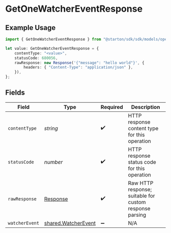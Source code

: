 # GetOneWatcherEventResponse

## Example Usage

```typescript
import { GetOneWatcherEventResponse } from "@starton/sdk/sdk/models/operations";

let value: GetOneWatcherEventResponse = {
    contentType: "<value>",
    statusCode: 680056,
    rawResponse: new Response('{"message": "hello world"}', {
        headers: { "Content-Type": "application/json" },
    }),
};
```

## Fields

| Field                                                                 | Type                                                                  | Required                                                              | Description                                                           |
| --------------------------------------------------------------------- | --------------------------------------------------------------------- | --------------------------------------------------------------------- | --------------------------------------------------------------------- |
| `contentType`                                                         | *string*                                                              | :heavy_check_mark:                                                    | HTTP response content type for this operation                         |
| `statusCode`                                                          | *number*                                                              | :heavy_check_mark:                                                    | HTTP response status code for this operation                          |
| `rawResponse`                                                         | [Response](https://developer.mozilla.org/en-US/docs/Web/API/Response) | :heavy_check_mark:                                                    | Raw HTTP response; suitable for custom response parsing               |
| `watcherEvent`                                                        | [shared.WatcherEvent](../../../sdk/models/shared/watcherevent.md)     | :heavy_minus_sign:                                                    | N/A                                                                   |
